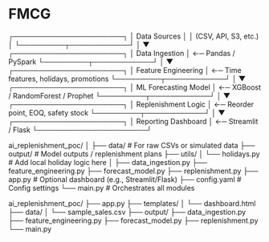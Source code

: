 # FMCG

┌──────────────────────┐
│     Data Sources     │
│ (CSV, API, S3, etc.) │
└─────────┬────────────┘
          │
          ▼
┌──────────────────────┐
│   Data Ingestion     │ ←─ Pandas / PySpark
└─────────┬────────────┘
          │
          ▼
┌──────────────────────┐
│ Feature Engineering  │ ←─ Time features, holidays, promotions
└─────────┬────────────┘
          │
          ▼
┌──────────────────────┐
│ ML Forecasting Model │ ←─ XGBoost / RandomForest / Prophet
└─────────┬────────────┘
          │
          ▼
┌──────────────────────┐
│ Replenishment Logic  │ ←─ Reorder point, EOQ, safety stock
└─────────┬────────────┘
          │
          ▼
┌──────────────────────┐
│ Reporting Dashboard  │ ←─ Streamlit / Flask
└──────────────────────┘


ai_replenishment_poc/
│
├── data/                      # For raw CSVs or simulated data
├── output/                    # Model outputs / replenishment plans
├── utils/
│   └── holidays.py            # Add local holiday logic here
│
├── data_ingestion.py
├── feature_engineering.py
├── forecast_model.py
├── replenishment.py
├── app.py                     # Optional dashboard (e.g., Streamlit/Flask)
├── config.yaml                # Config settings
└── main.py                    # Orchestrates all modules

ai_replenishment_poc/
├── app.py
├── templates/
│   └── dashboard.html
├── data/
│   └── sample_sales.csv
├── output/
├── data_ingestion.py
├── feature_engineering.py
├── forecast_model.py
├── replenishment.py
└── main.py